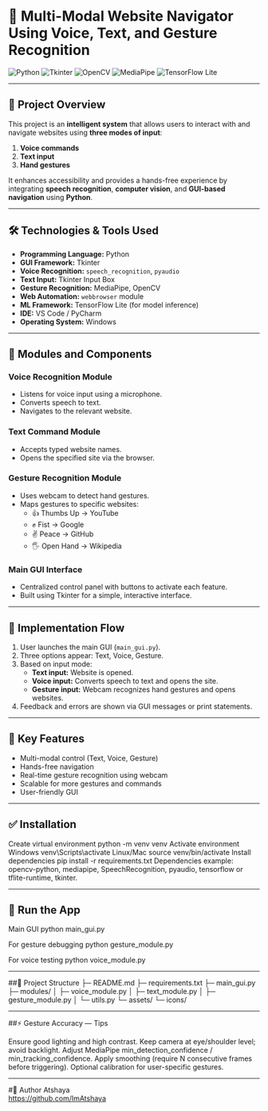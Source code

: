 # 🎯 Multi-Modal Website Navigator Using Voice, Text, and Gesture Recognition

![Python](https://img.shields.io/badge/Python-3.11-blue) ![Tkinter](https://img.shields.io/badge/Tkinter-GUI-green) ![OpenCV](https://img.shields.io/badge/OpenCV-4.x-orange) ![MediaPipe](https://img.shields.io/badge/MediaPipe-Hand%20Gestures-red) ![TensorFlow Lite](https://img.shields.io/badge/TensorFlow%20Lite-ML-purple)

---

## 🧠 Project Overview
This project is an **intelligent system** that allows users to interact with and navigate websites using **three modes of input**:

1. **Voice commands**  
2. **Text input**  
3. **Hand gestures**  

It enhances accessibility and provides a hands-free experience by integrating **speech recognition**, **computer vision**, and **GUI-based navigation** using **Python**.

---

## 🛠️ Technologies & Tools Used
- **Programming Language:** Python  
- **GUI Framework:** Tkinter  
- **Voice Recognition:** `speech_recognition`, `pyaudio`  
- **Text Input:** Tkinter Input Box  
- **Gesture Recognition:** MediaPipe, OpenCV  
- **Web Automation:** `webbrowser` module  
- **ML Framework:** TensorFlow Lite (for model inference)  
- **IDE:** VS Code / PyCharm  
- **Operating System:** Windows

---

## 🧩 Modules and Components

### Voice Recognition Module
- Listens for voice input using a microphone.  
- Converts speech to text.  
- Navigates to the relevant website.  

### Text Command Module
- Accepts typed website names.  
- Opens the specified site via the browser.  

### Gesture Recognition Module
- Uses webcam to detect hand gestures.  
- Maps gestures to specific websites:
  - 👍 Thumbs Up → YouTube  
  - ✊ Fist → Google  
  - ✌️ Peace → GitHub  
  - 🖐️ Open Hand → Wikipedia  

### Main GUI Interface
- Centralized control panel with buttons to activate each feature.  
- Built using Tkinter for a simple, interactive interface.

---

## 🧪 Implementation Flow
1. User launches the main GUI (`main_gui.py`).  
2. Three options appear: Text, Voice, Gesture.  
3. Based on input mode:
   - **Text input:** Website is opened.  
   - **Voice input:** Converts speech to text and opens the site.  
   - **Gesture input:** Webcam recognizes hand gestures and opens websites.  
4. Feedback and errors are shown via GUI messages or print statements.

---

## 🌟 Key Features
- Multi-modal control (Text, Voice, Gesture)  
- Hands-free navigation  
- Real-time gesture recognition using webcam  
- Scalable for more gestures and commands  
- User-friendly GUI

---

## ✅ Installation
Create virtual environment
python -m venv venv
Activate environment
Windows
venv\Scripts\activate
Linux/Mac
source venv/bin/activate
Install dependencies
pip install -r requirements.txt
Dependencies example:
opencv-python, mediapipe, SpeechRecognition, pyaudio, tensorflow or tflite-runtime, tkinter.

---

## 🏃 Run the App
Main GUI
python main_gui.py

For gesture debugging
python gesture_module.py

For voice testing
python voice_module.py

---

##📂 Project Structure
├─ README.md
├─ requirements.txt
├─ main_gui.py
├─ modules/
│  ├─ voice_module.py
│  ├─ text_module.py
│  ├─ gesture_module.py
│  └─ utils.py
└─ assets/
   └─ icons/

---

##⚡ Gesture Accuracy — Tips

Ensure good lighting and high contrast.
Keep camera at eye/shoulder level; avoid backlight.
Adjust MediaPipe min_detection_confidence / min_tracking_confidence.
Apply smoothing (require N consecutive frames before triggering).
Optional calibration for user-specific gestures.

---

#👤 Author
Atshaya  
https://github.com/ImAtshaya  

